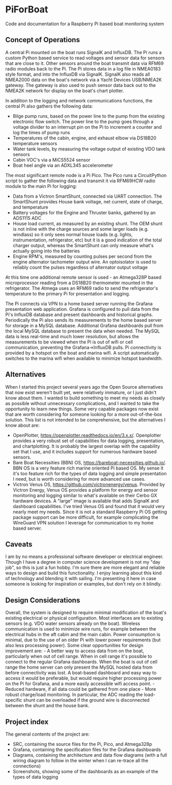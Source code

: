 # PiForBoat
Code and documentation for a Raspberry Pi based boat monitoring system

<H2>Concept of Operations</h2>
A central Pi mounted on the boat runs SignalK and InfluxDB.  The Pi runs a custom Python based service to read voltages and sensor data for sensors that are close to it.  Other sensors around the boat transmit data via RFM69 radio modules back to the Pi.  The Pi stores data in a log file in NMEA0183 style format, and into the InfluxDB via SignalK.  SignalK also reads all NMEA2000 data on the boat's network via a Yacht Devices USB/NMEA2K gateway.  The gateway is also used to push sensor data back out to the NMEA2K network for display on the boat's chart plotter.

In addition to the logging and network communications functions, the central Pi also gathers the following data:
  - Bilge pump runs, based on the power line to the pump from the existing electronic flow switch.  The power line to the pump goes through a voltage divider to an interrupt pin on the Pi to increment a counter and log the times of pump runs 
  - Temperatures of the cabin, engine, and exhaust elbow via DS18B20 temperature sensors
  - Water tank levels, by measuring the voltage output of existing VDO tank sensors
  - Cabin VOC's via a MiCS5524 sensor
  - Boat heel angle via an ADXL345 accelerometer

The most significant remote node is a Pi Pico.  The Pico runs a CircuitPython script to gather the following data and transmit it via RFM69HCW radio module to the main Pi for logging:
  - Data from a Victron SmartShunt, connected via UART connection.  The SmartShunt provides House bank voltage, net current, state of charge, and temperature
  - Battery voltages for the Engine and Thruster banks, gathered by an ADS1115 ADC
  - House load current, as measured by an existing shunt.  The OEM shunt is not inline with the charge sources and some larger loads (e.g. windlass) so it only sees normal house loads (e.g. lights, instrumentation, refrigerator, etc) but it is a good indication of the total charger output, whereas the SmartShunt can only measure what's actually going into the batteries
  - Engine RPM's, measured by counting pulses per second from the engine alternator tachometer output wire.  An optoisolator is used to reliably count the pulses regardless of alternator output voltage
  
At this time one additional remote sensor is used - an Atmega328P based microprocessor reading from a DS18B20 thermometer mounted in the refrigerator.  The Atmega uses an RFM69 radio to send the refrigerator's temperature to the primary Pi for presentation and logging.

The Pi connects via VPN to a home based server running the Grafana presentation web application.  Grafana is configured to pull data from the Pi's InfluxDB database and present dashboards and historical graphs.  Periodically the Pi also sends its measurements to the home based server for storage in a MySQL database.  Additional Grafana dashboards pull from the local MySQL database to present the data when needed.  The MySQL data is less real-time and much lower resolution, but allows the measurements to be viewed when the Pi is out of wifi or cell communication, preventing the Grafana->InfluxDB pulls.  Pi connectivity is provided by a hotspot on the boat and marina wifi.  A script automatically switches to the marina wifi when available to minimize hotspot bandwidth.

<H2>Alternatives</h2>
When I started this project several years ago the Open Source alternatives that now exist weren't built yet, were relatively immature, or I just didn't know about them.  I wanted to build something to meet my needs as closely as possible without unnecessary complications, and I wanted to take the opportunity to learn new things.  Some very capable packages now exist that are worth considering for someone looking for a more out-of-the-box solution.  This list is not intended to be comprehensive, but the alternatives I know about are:
  
  - OpenPlotter, https://openplotter.readthedocs.io/en/3.x.x/.  Openplotter provides a very robust set of capabilities for data logging, presentation, and chartplotting.  It is probably the largest overlap with the capability set that I use, and it includes support for numerous hardware based sensors.
  - Bare Boat Necessities (BBN) OS, https://bareboat-necessities.github.io/.  BBN OS is a very feature rich marine oriented Pi based OS.  My sense it it's too feature rich for the types of data logging and simple presentation I need, but is worth considering for more advanced use cases.
  - Victron Venus OS, https://github.com/victronenergy/venus.  Provided by Victron Energy, Venus OS provides a platform for energy and sensor monitoring and logging similar to what's available on their Cerbo GX hardware devices.  A "large" image is available that adds SignalK and dashboard capabilities.  I've tried Venus OS and found that it would very nearly meet my needs.  Since it is not a standard Raspberry Pi OS getting package support can be more difficult, for example complicating the WireGuard VPN solution I leverage for communication to my home based server.

<H2>Caveats</h2>
I am by no means a professional software developer or electrical engineer.  Though I have a degree in computer science development is not my "day job", so this is just a fun hobby.  I'm sure there are more elegant and reliable ways to design and build this functionality.  I enjoy learning about this kind of technology and blending it with sailing.  I'm presenting it here in case someone is looking for inspiration or examples, but don't rely on it blindly.

<H2>Design Considerations</h2>
Overall, the system is designed to require minimal modification of the boat's existing electrical or physical configuration.  Most interfaces are to existing sensors (e.g. VDO water sensors already on the boat).  Wireless communication is used to minimize wire runs, for example between the electrical hubs in the aft cabin and the main cabin.  Power consumption is minimal, due to the use of an older Pi with lower power requirements (but also less processing power).  Some clear opportunities for design improvement are:
  - A better way to access data from on the boat, particularly when out of cell range.  When in cell range it's possible to connect to the regular Grafana dashboards.  When the boat is out of cell range the home server can only present the MySQL hosted data from before connectivity was lost.  A boat-based dashboard and easy way to access it would be preferable, but would require higher processing power on the Pi for Grafana, and a more easily accessible wifi access point.
  - Reduced hardware, if all data could be gathered from one place
  - More robust charge/load monitoring.  In particular, the ADC reading the load-specific shunt can be overloaded if the ground wire is disconnected between the shunt and the house bank.

<H2>Project index</h2>
The general contents of the project are:

  - SRC, containing the source files for the Pi, Pico, and Atmega328p
  - Grafana, containing the specification files for the Grafana dashboards
  - Diagrams, containing the architecture and data flow diagrams (with a full wiring diagram to follow in the winter when I can re-trace all the connections)
  - Screenshots, showing some of the dashboards as an example of the types of data logging
